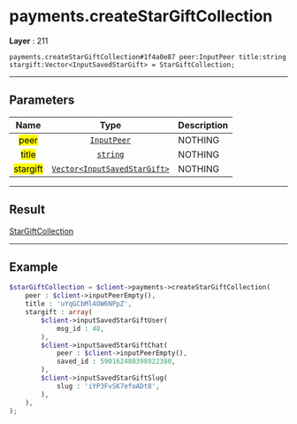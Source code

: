 # payments.createStarGiftCollection

**Layer** : 211

```tl
payments.createStarGiftCollection#1f4a0e87 peer:InputPeer title:string stargift:Vector<InputSavedStarGift> = StarGiftCollection;
```

---

## Parameters

| Name | Type | Description |
| :---: | :---: | :--- |
| <mark>peer</mark> | [`InputPeer`](type/InputPeer) | NOTHING |
| <mark>title</mark> | [`string`](type/string) | NOTHING |
| <mark>stargift</mark> | [`Vector<InputSavedStarGift>`](type/InputSavedStarGift) | NOTHING |

---

## Result

[StarGiftCollection](type/StarGiftCollection)

---

## Example

```php
$starGiftCollection = $client->payments->createStarGiftCollection(
	peer : $client->inputPeerEmpty(),
	title : 'uYqGCbMl4OW6NPpZ',
	stargift : array(
		$client->inputSavedStarGiftUser(
			msg_id : 48,
		),
		$client->inputSavedStarGiftChat(
			peer : $client->inputPeerEmpty(),
			saved_id : 590162480398922380,
		),
		$client->inputSavedStarGiftSlug(
			slug : 'iYP3FvSK7efoADt8',
		),
	),
);
```